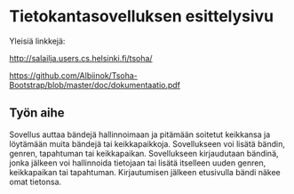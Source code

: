 # Tietokantasovelluksen esittelysivu

Yleisiä linkkejä:

http://salailja.users.cs.helsinki.fi/tsoha/

https://github.com/Albiinok/Tsoha-Bootstrap/blob/master/doc/dokumentaatio.pdf

## Työn aihe

Sovellus auttaa bändejä hallinnoimaan ja pitämään soitetut keikkansa ja löytämään muita bändejä tai keikkapaikkoja. Sovellukseen voi lisätä bändin, genren, tapahtuman tai keikkapaikan. Sovellukseen kirjaudutaan bändinä, jonka jälkeen voi hallinnoida tietojaan tai lisätä itselleen uuden genren, keikkapaikan tai tapahtuman. Kirjautumisen jälkeen etusivulla bändi näkee omat tietonsa.
